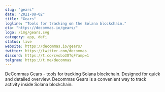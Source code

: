 ```yaml
---
slug: "gears"
date: "2021-08-02"
title: "Gears"
logline: "Tools for tracking on the Solana blockchain."
cta: "https://decommas.io/gears/"
logo: /img/gears.svg
category: app, defi
status: live
website: https://decommas.io/gears/
twitter: https://twitter.com/decommas
discord: https://t.co/cvobo3OTqF?amp=1
telgram: https://t.me/decommas
---
```


DeCommas Gears - tools for tracking Solana blockchain. Designed for quick and detailed overview. Decommas Gears is a convenient way to track activity inside Solana blockchain.

